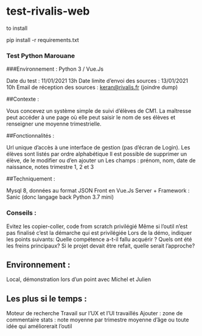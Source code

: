 # test-rivalis-web

to install 

pip install -r requirements.txt


### Test Python Marouane
###Environnement : Python 3 / Vue.Js

Date du test : 11/01/2021 13h
Date limite d’envoi des sources : 13/01/2021 10h
Email de réception des sources : keran@rivalis.fr (joindre dump)


##Contexte : 

Vous concevez un système simple de suivi d’élèves de CM1. 
La maîtresse peut accéder à une page où elle peut saisir le nom de ses élèves et renseigner une moyenne trimestrielle.

##Fonctionnalités : 

Url unique d’accès à une interface de gestion (pas d’écran de Login).
Les élèves sont listés par ordre alphabétique
Il est possible de supprimer un élève, de le modifier ou d’en ajouter un
Les champs : prénom, nom, date de naissance, notes trimestre 1, 2 et 3

##Techniquement :
 
Mysql 8, données au format JSON
Front en Vue.Js
Server + Framework : Sanic (donc langage back Python 3.7 mini)

### Conseils :
Evitez les copier-coller, code from scratch privilégié
Même si l’outil n’est pas finalisé c’est la démarche qui est privilégiée
Lors de la démo, indiquer les points suivants:
Quelle compétence a-t-il fallu acquérir ?
Quels ont été les freins principaux?
Si le projet devait être refait, quelle serait l’approche?

## Environnement :


Local, démonstration lors d’un point avec Michel et Julien


## Les plus si le temps : 


Moteur de recherche
Travail sur l’UX et l’UI travaillés
Ajouter :
zone de commentaire
stats : 
note moyenne par trimestre
moyenne d’âge
ou toute idée qui améliorerait l’outil



